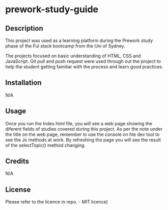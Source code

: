 # prework-study-guide

## Description
This project was used as a learning platform during the Prework study phase of the Ful stack bootcamp from the Uni of Sydney.

The projects focused on basic understanding of HTML, CSS and JavaScript.
Git pull and push request were used through out the project to help the student getting familiar with the process and learn good practices.

## Installation

N/A

## Usage

Once you run the Index.html file, you will see a web page showing the diferent fields of studies covered during this project.
As per the note under the title on the web page, remember to use the console on hte dev tool to see the Js methods at work.
By refreshing the page you will see the result of the selectTopic() method changing.

## Credits

N/A

## License

Please refer to the licence in repo. - MIT licence)


